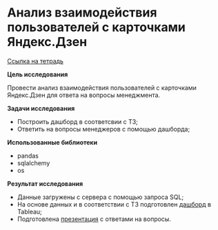 # Анализ взаимодействия пользователей с карточками Яндекс.Дзен

[Ссылка на тетрадь](https://github.com/aksyutenko/data_analyst_portfolio/blob/main/zen/zen.ipynb)

**Цель исследования**

Провести анализ взаимодействия пользователей с карточками Яндекс.Дзен для ответа на вопросы менеджмента.

**Задачи исследования**

- Построить дашборд в соответсвии с ТЗ;
- Ответить на вопросы менеджеров с помощью дашборда;

**Использованные библиотеки**
- pandas
- sqlalchemy
- os

**Результат исследования**

- Данные загружены с сервера с помощью запроса SQL;
- На основе данных и в соответствии с ТЗ подготовлен [дашборд](https://public.tableau.com/views/ZEN_16589526825330/zen_dashboard) в Tableau;
- Подготовлена [презентация](https://disk.yandex.ru/i/pPxy-lpL1FIS8g) с ответами на вопросы.
